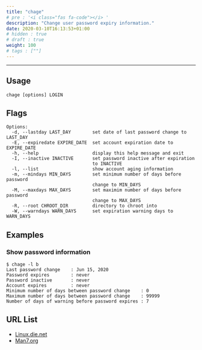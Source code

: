 ```yaml
---
title: "chage"
# pre : '<i class="fas fa-code"></i> '
description: "Change user password expiry information."
date: 2020-03-10T16:13:53+01:00
# hidden : true
# draft : true
weight: 100
# tags : [""]
---
```


---

## Usage

```plain
chage [options] LOGIN
```

## Flags

```plain
Options:
  -d, --lastday LAST_DAY        set date of last password change to LAST_DAY
  -E, --expiredate EXPIRE_DATE  set account expiration date to EXPIRE_DATE
  -h, --help                    display this help message and exit
  -I, --inactive INACTIVE       set password inactive after expiration
                                to INACTIVE
  -l, --list                    show account aging information
  -m, --mindays MIN_DAYS        set minimum number of days before password
                                change to MIN_DAYS
  -M, --maxdays MAX_DAYS        set maximim number of days before password
                                change to MAX_DAYS
  -R, --root CHROOT_DIR         directory to chroot into
  -W, --warndays WARN_DAYS      set expiration warning days to WARN_DAYS
```

## Examples

### Show password information

```plain
$ chage -l b
Last password change    : Jun 15, 2020
Password expires        : never
Password inactive       : never
Account expires         : never
Minimum number of days between password change    : 0
Maximum number of days between password change    : 99999
Number of days of warning before password expires : 7
```

## URL List

- [Linux.die.net](https://linux.die.net/man/1/chage)
- [Man7.org](http://man7.org/linux/man-pages/man1/chage.1.html)
